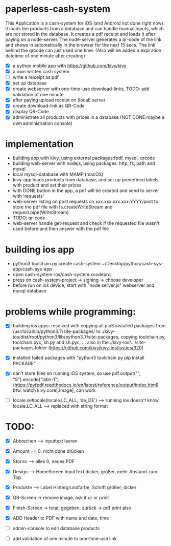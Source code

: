 # paperless-cash-system

This Application is a cash-system for iOS (and Android not done right now). It loads the products from a database and can handle manual inputs, which are not stored in the database. It creates a pdf receipt and loads it after paying on a node-server. The node-server generates a qr-code of the link and shows in automatically in the browser for the next 15 secs. The link behind the qrcode can just used one time. (Also will be added a expiration datetime of one minute after creating)

- [X] a python mobile app with https://github.com/kivy/kivy
- [X] a own written cash system
- [ ] write a reiceipt as pdf
- [X] set up database
- [X] create webserver with one-time-use download-links, TODO: add validation of one minute
- [X] after paying upload receipt on (local) server
- [X] create download-link as QR-Code 
- [X] display QR-Code
- [X] administrate all products with prices in a database (NOT DONE:maybe a own administration console)

# implementation
- building app with kivy, using external packages:fpdf, mysql, qrcode
- building web-server with nodejs, using packages: http, fs, path and mysql
- local mysql-database with MAMP (macOS)
- kivy-app loads products from database, and set up predefined labels with product and set their prices
- with DONE button in the app, a pdf will be created and send to server with 'requests'
- web-server listing on post requests on xxx.xxx.xxx.xxx:YYYY/post to store the pdf file with fs.createWriteStream and request.pipe(WriteStream)
- TODO: qr-code
- web-server handle get-request and check if the requested file wasn't used before and then answer with the pdf file


# building ios app
- python3 toolchain.py create cash-system ~/Desktop/python/cash-sys-app/cash-sys-app
- open cash-system-ios/cash-system.xcodeproj 
- press on cash-system-project -> signing -> choose developer
- before run on ios device, start with "node server.js" webserver and mysql database

# problems while programming:
- [X] building ios apps: resolved with copying all pip3 installed packages from /usr/local/lib/python3.7/site-packages/ to ./kivy-ios/dist/root/python3/lib/python3.7/site-packages, copying toolchain.py, toolchain.pyc, sh.py and sh.pyc, ... also in the ./kivy-ios/.../site-packages folder (https://github.com/kivy/kivy-ios/issues/320)
- [X] installed failed packages with "python3 toolchain.py pip install PACKAGE"
- [X] can't store files on running iOS system, so use pdf.output("", "S").encode("latin-1") (https://pyfpdf.readthedocs.io/en/latest/reference/output/index.html) btw. watch kivy.core[.Image], can work
- [ ] locale.setlocale(locale.LC_ALL, 'de_DE') --> running ios doesn't know locale.LC_ALL --> replaced with string format 



# TODO:
- [X] Abbrechen --> inputtext leeren 
- [X] Amount == 0; nicht done drücken 
- [X] Storno --> alles 0, neues PDF 
- [X] Design --> HomeScreen InputText dicker, größer, mehr Abstand zum Top 
- [X] Produkte --> Label Hintergrundfarbe, Schrift größer, dicker 
- [X] QR-Screen -> remove image, ask if qr or print 
- [X] Finish-Screen -> total, gegeben, zurück -> pdf print also 
- [X] ADD Header to PDF with name and date, time
- [ ] admin-console to edit database products
- [ ] add validation of one minute to one-time-use link

